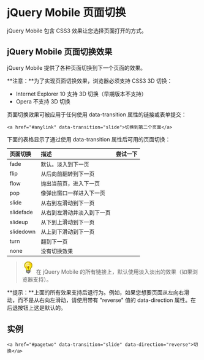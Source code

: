 # jQuery Mobile 页面切换

jQuery Mobile 包含 CSS3 效果让您选择页面打开的方式。

## jQuery Mobile 页面切换效果

jQuery Mobile 提供了各种页面切换到下一个页面的效果。

**注意：**为了实现页面切换效果，浏览器必须支持 CSS3 3D 切换：

*   Internet Explorer 10 支持 3D 切换（早期版本不支持）
*   Opera 不支持 3D 切换

页面切换效果可被应用于任何使用 data-transition 属性的链接或表单提交：

```
<a href="#anylink" data-transition="slide">切换到第二个页面</a>
```

下面的表格显示了通过使用 data-transition 属性后可用的页面切换：

| 页面切换 | 描述 | 尝试一下 |
| :-- | :-- | :-- |
| fade | 默认。淡入到下一页 |
| flip | 从后向前翻转到下一页 |
| flow | 抛出当前页，进入下一页 |
| pop | 像弹出窗口一样进入下一页 |
| slide | 从右到左滑动到下一页 |
| slidefade | 从右到左滑动并淡入到下一页 |
| slideup | 从下到上滑动到下一页 |
| slidedown | 从上到下滑动到下一页 |
| turn | 翻到下一页 |
| none | 没有切换效果 |

> ![lamp](../img/lamp.jpg)
> 在 jQuery Mobile 的所有链接上，默认使用淡入淡出的效果（如果浏览器支持）。

**提示：**上面的所有效果支持后退行为。例如，如果您想要页面从左向右滑动，而不是从右向左滑动，请使用带有 "reverse" 值的 data-direction 属性。在后退按钮上这是默认的。

## 实例

```
<a href="#pagetwo" data-transition="slide" data-direction="reverse">切换</a>
```
